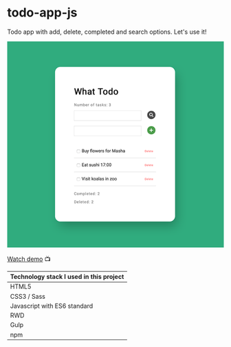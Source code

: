 # todo-app-js

Todo app with add, delete, completed and search options. Let's use it!

![Todo App](screenshot-todo.png)

[Watch demo](https://haendzel.github.io/todo-app-js/) 📺 

| Technology stack I used in this project |
|--------------|
|HTML5 |
|CSS3 / Sass |
|Javascript with ES6 standard |
|RWD |
|Gulp |
|npm |
